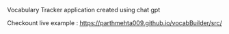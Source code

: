 Vocabulary Tracker application created using chat gpt

Checkount live example : https://parthmehta009.github.io/vocabBuilder/src/